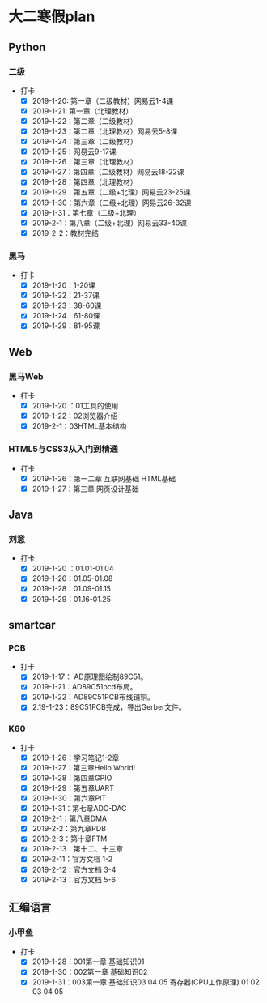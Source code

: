 # 大二寒假plan

## Python

### 二级

- 打卡
  - [x] 2019-1-20: 第一章（二级教材）网易云1-4课
  - [x] 2019-1-21: 第一章（北理教材）
  - [x] 2019-1-22：第二章（二级教材）
  - [x] 2019-1-23：第二章（北理教材）网易云5-8课
  - [x] 2019-1-24：第三章（二级教材）
  - [x] 2019-1-25：网易云9-17课
  - [x] 2019-1-26：第三章（北理教材）
  - [x] 2019-1-27：第四章（二级教材）网易云18-22课
  - [x] 2019-1-28：第四章（北理教材）
  - [x] 2019-1-29：第五章（二级+北理）网易云23-25课
  - [x] 2019-1-30：第六章（二级+北理）网易云26-32课
  - [x] 2019-1-31：第七章（二级+北理）
  - [x] 2019-2-1：第八章（二级+北理）网易云33-40课
  - [x] 2019-2-2：教材完结

### 黑马

- 打卡
  - [x] 2019-1-20：1-20课
  - [x] 2019-1-22：21-37课
  - [x] 2019-1-23：38-60课
  - [x] 2019-1-24：61-80课
  - [x] 2019-1-29：81-95课

## Web

### 黑马Web

- 打卡
  - [x] 2019-1-20 ：01工具的使用
  - [x] 2019-1-22：02浏览器介绍
  - [x] 2019-2-1：03HTML基本结构

### HTML5与CSS3从入门到精通

- 打卡
  - [x] 2019-1-26：第一二章 互联网基础 HTML基础
  - [x] 2019-1-27：第三章 网页设计基础

## Java

### 刘意

- 打卡
  - [x] 2019-1-20 ：01.01-01.04
  - [x] 2019-1-26：01.05-01.08
  - [x] 2019-1-28：01.09-01.15
  - [x] 2019-1-29：01.16-01.25

## smartcar

### PCB

- 打卡
  - [x] 2019-1-17： AD原理图绘制89C51。
  - [x] 2019-1-21：AD89C51pcd布局。
  - [x] 2019-1-22：AD89C51PCB布线铺铜。
  - [x] 2.19-1-23：89C51PCB完成，导出Gerber文件。

### K60

- 打卡
  - [x] 2019-1-26：学习笔记1-2章
  - [x] 2019-1-27：第三章Hello World!
  - [x] 2019-1-28：第四章GPIO
  - [x] 2019-1-29：第五章UART
  - [x] 2019-1-30：第六章PIT
  - [x] 2019-1-31：第七章ADC-DAC
  - [x] 2019-2-1：第八章DMA
  - [x] 2019-2-2：第九章PDB
  - [x] 2019-2-3：第十章FTM
  - [x] 2019-2-13：第十二、十三章
  - [x] 2019-2-11：官方文档 1-2
  - [x] 2019-2-12：官方文档 3-4
  - [x] 2019-2-13：官方文档 5-6

## 汇编语言

### 小甲鱼

- 打卡
  - [x] 2019-1-28：001第一章 基础知识01
  - [x] 2019-1-30：002第一章 基础知识02
  - [x] 2019-1-31：003第一章 基础知识03 04 05 寄存器(CPU工作原理) 01 02 03 04 05
